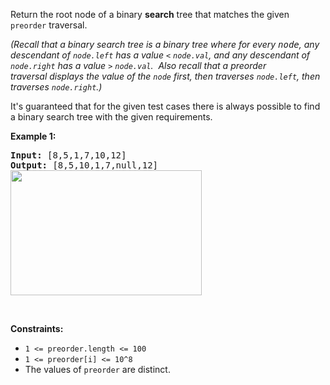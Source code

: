 <div><p>Return the root node of a binary <strong>search</strong> tree that matches the given <code>preorder</code> traversal.</p>

<p><em>(Recall that a binary search tree&nbsp;is a binary tree where for every <font face="monospace">node</font>, any descendant of <code>node.left</code> has a value <code>&lt;</code>&nbsp;<code>node.val</code>, and any descendant of <code>node.right</code> has a value <code>&gt;</code>&nbsp;<code>node.val</code>.&nbsp; Also recall that a preorder traversal&nbsp;displays the value of the&nbsp;<code>node</code> first, then traverses <code>node.left</code>, then traverses <code>node.right</code>.)</em></p>

<p>It's guaranteed that for the given test cases there is always possible to find a binary search tree with the given requirements.</p>

<p><strong>Example 1:</strong></p>

<pre><strong>Input: </strong><span id="example-input-1-1">[8,5,1,7,10,12]</span>
<strong>Output: </strong><span id="example-output-1">[8,5,10,1,7,null,12]
<img alt="" src="https://assets.leetcode.com/uploads/2019/03/06/1266.png" style="height: 200px; width: 306px;"></span>
</pre>

<p>&nbsp;</p>
<p><strong>Constraints:</strong></p>

<ul>
	<li><code>1 &lt;= preorder.length &lt;= 100</code></li>
	<li><code>1 &lt;= preorder[i]&nbsp;&lt;= 10^8</code></li>
	<li>The values of <code>preorder</code> are distinct.</li>
</ul>
</div>